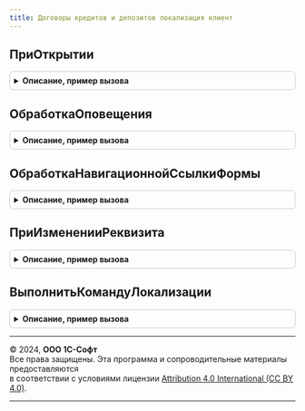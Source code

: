 ```yaml
---
title: Договоры кредитов и депозитов локализация клиент
---
```



## ПриОткрытии
<details style="margin: 1em 0; padding: 0.5em; border: 1px solid #ccc; border-radius: 6px;">

<summary style="font-weight: bold; cursor: pointer;">Описание, пример вызова</summary>

```bsl

// Обработчик события ПриОткрытии формы элемента справочника Договоры
//
// Параметры:
//  Отказ - Булево - признак отказа.
//  Форма - ФормаКлиентскогоПриложения - форма, для которой выполняется обработчик.
//
Процедура ПриОткрытии(Отказ, Форма) Экспорт
```

Пример вызова
```bsl
ДоговорыКредитовИДепозитовЛокализацияКлиент.ПриОткрытии(Отказ, Форма) 
```
</details>

## ОбработкаОповещения
<details style="margin: 1em 0; padding: 0.5em; border: 1px solid #ccc; border-radius: 6px;">

<summary style="font-weight: bold; cursor: pointer;">Описание, пример вызова</summary>

```bsl

// Обработчик события ОбработкаОповещения формы элемента справочника Договоры
//
// Параметры:
//  ИмяСобытия - Строка - см. описание платформенного метода ОбработкаОповещения
//  Параметр - ЛюбаяСсылка - см. описание платформенного метода ОбработкаОповещения
//  Источник - ЛюбаяСсылка - см. описание платформенного метода ОбработкаОповещения
//  Форма - ФормаКлиентскогоПриложения - форма, для которой выполняется процедура.
//
Процедура ОбработкаОповещения(ИмяСобытия, Параметр, Источник, Форма) Экспорт
```

Пример вызова
```bsl
ДоговорыКредитовИДепозитовЛокализацияКлиент.ОбработкаОповещения(ИмяСобытия, Параметр, Источник, Форма) 
```
</details>

## ОбработкаНавигационнойСсылкиФормы
<details style="margin: 1em 0; padding: 0.5em; border: 1px solid #ccc; border-radius: 6px;">

<summary style="font-weight: bold; cursor: pointer;">Описание, пример вызова</summary>

```bsl

Процедура ОбработкаНавигационнойСсылкиФормы(Элемент, НавигационнаяСсылкаФорматированнойСтроки, СтандартнаяОбработка, Форма) Экспорт
```

Пример вызова
```bsl
ДоговорыКредитовИДепозитовЛокализацияКлиент.ОбработкаНавигационнойСсылкиФормы(Элемент, НавигационнаяСсылкаФорматированнойСтроки, СтандартнаяОбработка, Форма) 
```
</details>

## ПриИзмененииРеквизита
<details style="margin: 1em 0; padding: 0.5em; border: 1px solid #ccc; border-radius: 6px;">

<summary style="font-weight: bold; cursor: pointer;">Описание, пример вызова</summary>

```bsl

// Обработчик события изменения
//
// Параметры:
//     Элемент - ПолеФормы - Изменившийся элемент.
//     Форма - ФормаКлиентскогоПриложения - Форма.
//
Процедура ПриИзмененииРеквизита(Элемент, Форма) Экспорт
```

Пример вызова
```bsl
ДоговорыКредитовИДепозитовЛокализацияКлиент.ПриИзмененииРеквизита(Элемент, Форма) 
```
</details>

## ВыполнитьКомандуЛокализации
<details style="margin: 1em 0; padding: 0.5em; border: 1px solid #ccc; border-radius: 6px;">

<summary style="font-weight: bold; cursor: pointer;">Описание, пример вызова</summary>

```bsl

Процедура ВыполнитьКомандуЛокализации(Команда, Форма) Экспорт
```

Пример вызова
```bsl
ДоговорыКредитовИДепозитовЛокализацияКлиент.ВыполнитьКомандуЛокализации(Команда, Форма) 
```
</details>

---

© 2024, **ООО 1С-Софт**  
Все права защищены. Эта программа и сопроводительные материалы предоставляются  
в соответствии с условиями лицензии [Attribution 4.0 International (CC BY 4.0)](https://creativecommons.org/licenses/by/4.0/legalcode).

---
